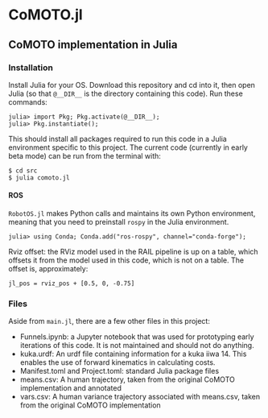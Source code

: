 # CoMOTO.jl 
## CoMOTO implementation in Julia

### Installation
Install Julia for your OS. Download this repository and cd into it, then open Julia (so that `@__DIR__` is the directory containing this code). Run these commands:

```
julia> import Pkg; Pkg.activate(@__DIR__);
julia> Pkg.instantiate();
```

This should install all packages required to run this code in a Julia environment specific to this project. The current code (currently in early beta mode) can be run from the terminal with:

```
$ cd src
$ julia comoto.jl
```

#### ROS
`RobotOS.jl` makes Python calls and maintains its own Python environment, meaning that you need to preinstall `rospy` in the Julia environment. 

```
julia> using Conda; Conda.add("ros-rospy", channel="conda-forge");
```

Rviz offset: the RViz model used in the RAIL pipeline is up on a table, which offsets it from the model used in this code, which is not on a table. The offset is, approximately:

```
jl_pos = rviz_pos + [0.5, 0, -0.75]
```

### Files
Aside from `main.jl`, there are a few other files in this project:

- Funnels.ipynb: a Jupyter notebook that was used for prototyping early iterations of this code. It is not maintained and should not do anything.
- kuka.urdf: An urdf file containing information for a kuka iiwa 14. This enables the use of forward kinematics in calculating costs.
- Manifest.toml and Project.toml: standard Julia package files
- means.csv: A human trajectory, taken from the original CoMOTO implementation and annotated
- vars.csv: A human variance trajectory associated with means.csv, taken from the original CoMOTO implementation